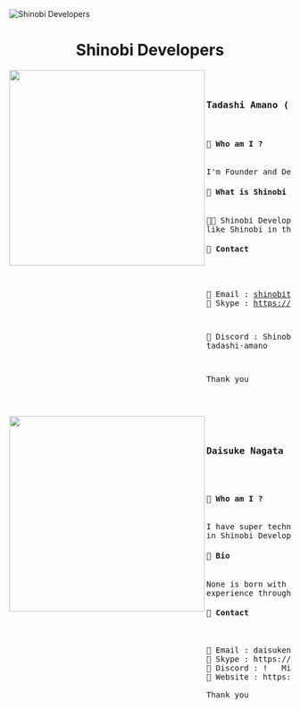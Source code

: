 <img src="https://user-images.githubusercontent.com/92864027/161680109-6e9d5ac2-b80d-47fb-ab62-85aa678cb8d8.jpg" alt="Shinobi Developers"/>
<h1 align="center">Shinobi Developers</h1>
<pre>
<img src="https://user-images.githubusercontent.com/92864027/178744838-ced6daad-b42d-4092-93b1-dc53b5d4ff15.png" width="350" align="left">
<pre>
<h3>Tadashi Amano ( Founder )</h3>
<h4>🔸 Who am I ?</h4>
I'm Founder and Developer of Shinobi Developer Group.
<h4>🔸 What is Shinobi Developer Group ?</h4>
🐱‍👤 Shinobi Developer Group a reliable and strong development group 
like Shinobi in the cyber development world.
<h4>🔸 Contact</h4>

🔸 Email : shinobitensei416@gmail.com
🔸 Skype : https://join.skype.com/invite/BPaiOd9dJ5YZ

🔸 Discord : Shinobi#6939
🔸 Twitter : @TadashiAmano
🔸 Linkedin : tadashi-amano

Thank you
</pre>
</pre>
<pre>
<img src="https://user-images.githubusercontent.com/92864027/195976195-6156e115-2b67-4d62-9097-982444aa8e00.png" width="350" align="left">
<pre>
<h3>Daisuke Nagata</h3>

<h4>🔸 Who am I ?</h4>
I have super technlogy and am a one of senior developer 
in Shinobi Developer Group.
<h4>🔸 Bio</h4>
None is born with experience and I will get more professional
experience through working.
<h4>🔸 Contact</h4>

🔸 Email : daisukenagata0209@gmail.com
🔸 Skype : https://join.skype.com/invite/xsm84C8IPWAg
🔸 Discord : !   MindStar#0822
🔸 Website : https://mindstar.herokuapp.com

Thank you
</pre>
</pre>
